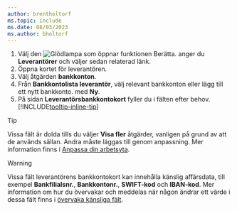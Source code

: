 ```yaml
---
author: brentholtorf
ms.topic: include
ms.date: 08/03/2023
ms.author: bholtorf
---
```


1. Välj den ![Glödlampa som öppnar funktionen Berätta.](../media/ui-search/search_small.png "Berätta vad du vill göra") anger du **Leverantörer** och väljer sedan relaterad länk.
2. Öppna kortet för leverantören.
3. Välj åtgärden **bankkonton**.
4. Från **Bankkontolista leverantör**, välj relevant bankkonton eller lägg till ett nytt bankkonto. med **Ny**.
5. På sidan **Leverantörsbankkontokort** fyller du i fälten efter behov. [!INCLUDE[tooltip-inline-tip](../includes/tooltip-inline-tip_md.md)]

> [!TIP]
> Vissa fält är dolda tills du väljer **Visa fler** åtgärder, vanligen på grund av att de används sällan. Andra måste läggas till genom anpassning. Mer information finns i [Anpassa din arbetsyta](../ui-personalization-user.md).

> [!WARNING]
> Vissa fält leverantörens bankkontokort kan innehålla känslig affärsdata, till exempel **Bankfilialsnr.**, **Bankkontonr.**, **SWIFT-kod** och **IBAN-kod**. Mer information om hur du övervakar och meddelas när någon ändrar ett värde i dessa fält finns i [övervaka känsliga fält](../across-log-changes.md#monitor-sensitive-fields).
